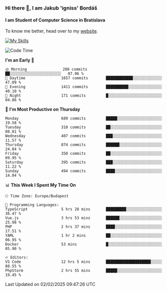 ### Hi there 👋, I am Jakub 'igniss' Bordáš

#### I am Student of Computer Science in Bratislava
To know me better, head over to my [website](https://bordas.sk).

[![My Skills](https://skillicons.dev/icons?i=js,typescript,html,css,figma,svelte,vue,next,postgresql,nest,express,nodejs)](https://bordas.sk)


<!--START_SECTION:waka-->
![Code Time](http://img.shields.io/badge/Code%20Time-1%2C671%20hrs%2056%20mins-blue)

**I'm an Early 🐤** 

```text
🌞 Morning                280 commits         ██░░░░░░░░░░░░░░░░░░░░░░░   07.96 % 
🌆 Daytime                1657 commits        ████████████░░░░░░░░░░░░░   47.09 % 
🌃 Evening                1411 commits        ██████████░░░░░░░░░░░░░░░   40.10 % 
🌙 Night                  171 commits         █░░░░░░░░░░░░░░░░░░░░░░░░   04.86 % 
```
📅 **I'm Most Productive on Thursday** 

```text
Monday                   689 commits         █████░░░░░░░░░░░░░░░░░░░░   19.58 % 
Tuesday                  310 commits         ██░░░░░░░░░░░░░░░░░░░░░░░   08.81 % 
Wednesday                407 commits         ███░░░░░░░░░░░░░░░░░░░░░░   11.57 % 
Thursday                 874 commits         ██████░░░░░░░░░░░░░░░░░░░   24.84 % 
Friday                   350 commits         ██░░░░░░░░░░░░░░░░░░░░░░░   09.95 % 
Saturday                 395 commits         ███░░░░░░░░░░░░░░░░░░░░░░   11.22 % 
Sunday                   494 commits         ████░░░░░░░░░░░░░░░░░░░░░   14.04 % 
```


📊 **This Week I Spent My Time On** 

```text
🕑︎ Time Zone: Europe/Budapest

💬 Programming Languages: 
TypeScript               5 hrs 28 mins       █████████░░░░░░░░░░░░░░░░   36.47 % 
Vue.js                   3 hrs 53 mins       ██████░░░░░░░░░░░░░░░░░░░   25.98 % 
PHP                      2 hrs 37 mins       ████░░░░░░░░░░░░░░░░░░░░░   17.51 % 
YAML                     1 hr 2 mins         ██░░░░░░░░░░░░░░░░░░░░░░░   06.95 % 
Docker                   53 mins             █░░░░░░░░░░░░░░░░░░░░░░░░   05.90 % 

🔥 Editors: 
VS Code                  12 hrs 5 mins       ████████████████████░░░░░   80.55 % 
PhpStorm                 2 hrs 55 mins       █████░░░░░░░░░░░░░░░░░░░░   19.45 % 
```


 Last Updated on 02/02/2025 09:47:26 UTC
<!--END_SECTION:waka-->

